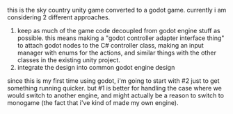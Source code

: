﻿this is the sky country unity game converted to a godot game. currently i am considering 2 different approaches. 

1. keep as much of the game code decoupled from godot engine stuff as possible. this means making a "godot controller adapter interface thing" to attach godot nodes to the C# controller class, making an input manager with enums for the actions, and similar things with the other classes in the existing unity project. 
2. integrate the design into common godot engine design

since this is my first time using godot, i'm going to start with #2 just to get something running quicker. but #1 is better for handling the case where we would switch to another engine, and might actually be a reason to switch to monogame (the fact that i've kind of made my own engine).
